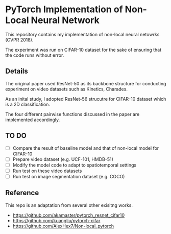 # PyTorch Implementation of Non-Local Neural Network

This repository contains my implementation of non-local neural netowrks (CVPR 2018).

The experiment was run on CIFAR-10 dataset for the sake of ensuring that the code runs without error.

## Details
The original paper used ResNet-50 as its backbone structure for conducting experiment on video datasets such as Kinetics, Charades.

As an inital study, I adopted ResNet-56 strucutre for CIFAR-10 dataset which is a 2D classification.

The four different pairwise functions discussed in the paper are implemented accordingly.

## TO DO
- [ ] Compare the result of baseline model and that of non-local model for CIFAR-10
- [ ] Prepare video dataset (e.g. UCF-101, HMDB-51)
- [ ] Modify the model code to adapt to spatiotemporal settings
- [ ] Run test on these video datasets
- [ ] Run test on image segmentation dataset (e.g. COCO)

## Reference
This repo is an adaptation from several other exisitng works.
- https://github.com/akamaster/pytorch_resnet_cifar10
- https://github.com/kuangliu/pytorch-cifar
- https://github.com/AlexHex7/Non-local_pytorch

